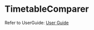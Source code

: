 # TimetableComparer

Refer to UserGuide: [User Guide](https://ay2324s2-cs2113-t13-2.github.io/tp/UserGuide.html)
